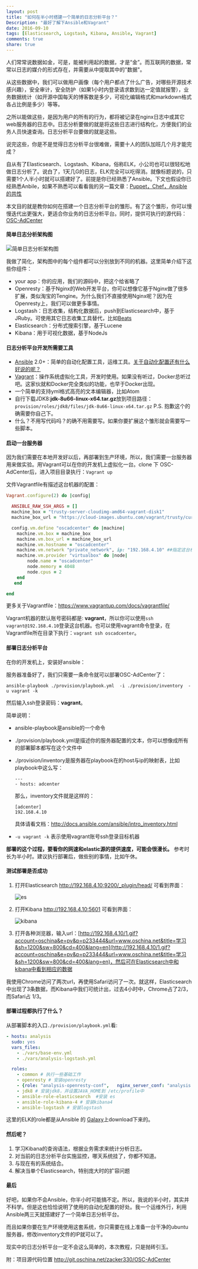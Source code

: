 ```yaml
---
layout: post
title: "如何在半小时搭建一个简单的日志分析平台？"
Description: "最好了解下Ansible和Vagrant"
date: 2016-09-10
tags: [Elasticsearch, Logstash, Kibana, Ansible, Vagrant]
comments: true
share: true
---
```


人们常常说数据如金，可是，能被利用起的数据，才是“金”。而互联网的数据，常常以日志的媒介的形式存在，并需要从中提取其中的"数据"。

从这些数据中，我们可以做用户画像（每个用户都点了什么广告，对哪些开源技术感兴趣），安全审计，安全防护（如果1小时内登录请求数到达一定值就报警），业务数据统计（如开源中国每天的博客数是多少，可视化编辑格式和markdown格式各占比例是多少）等等。

之所以能做这些，是因为用户的所有的行为，都将被记录在nginx日志中或其它web服务器的日志中。日志分析要做的就是将这些日志进行结构化，方便我们的业务人员快速查询。日志分析平台要做的就是这些。

说完这些，你是不是觉得日志分析平台很难做，需要十人的团队加班几个月才能完成？

自从有了Elasticsearch、Logstash、Kibana，俗称ELK，小公司也可以很轻松地做日志分析了。说白了，1天几G的日志，ELK完全可以吃得消。就像标题说的，只需要1个人半小时就可以搭建好了。前提是你已经熟悉了Ansible。下文也假设你已经熟悉Anbile，如果不熟悉可以看看我的另一篇文章：[Puppet，Chef，Ansible的共性](https://my.oschina.net/zjzhai/blog/600430)

本文目的就是教你如何在搭建一个日志分析平台的雏形。有了这个雏形，你可以慢慢迭代出更强大，更适合你业务的日志分析平台。同时，提供可执行的源代码：[OSC-AdCenter](http://git.oschina.net/zacker330/OSC-AdCenter)



#### 简单日志分析架构图

![简单日志分析架构图](/assets/images/2016-9-elk.png)

我做了简化，架构图中的每个组件都可以分别放到不同的机器。这里简单介绍下这些你组件：

- your app：你的应用，我们的源码中，把这个给省略了
- Openresty：基于Nginx的Web开发平台，你可以想像它基于Nginx做了很多扩展，类似淘宝的Tengine。为什么我们不直接使用Nginx呢？因为在Openresty上，我们可以做更多事情。
- Logstash：日志收集，结构化数据后，push到Elasticsearch中，基于JRuby。可使用其它日志收集工具替代，比如[Beats](https://www.elastic.co/guide/en/beats/libbeat/current/index.html)
- Elasticsearch：分布式搜索引擎，基于Lucene
- Kibana：用于可视化数据，基于NodeJs



#### 日志分析平台开发所需要工具

* [Ansible](https://www.oschina.net/p/ansible) 2.0+：简单的自动化配置工具，运维工具。[关于自动化配置还有什么好说的呢？](https://my.oschina.net/zjzhai/blog/732120)
* [Vagrant](https://www.oschina.net/p/vagrant)：操作系统虚拟化工具，开发时使用。如果没有听过，Docker总听过吧。这家伙就和Docker完全类似的功能，也早于Docker出现。
* 一个简单的支持yml格式高亮的文本编辑器，比如Atom
* 自行下载JDK8:**jdk-8u66-linux-x64.tar.gz**放到项目路径：`provision/roles/jdk8/files/jdk-8u66-linux-x64.tar.gz` P.S. 抱歉这个的确需要你自己下。
* 什么？不用写代码吗？的确不用需要写。如果你要扩展这个雏形就会需要写一些脚本。



#### 启动一台服务器

因为我们需要在本地开发好以后，再部署到生产环境，所以，我们需要一台服务器用来做实验。用Vagrant可以在你的开发机上虚拟化一台。clone 下 OSC-AdCenter后，进入项目目录执行：`Vagrant up`

文件Vagrantfile有描述这台机器的配置：

```ruby
Vagrant.configure(2) do |config|

  ANSIBLE_RAW_SSH_ARGS = []
  machine_box = "trusty-server-cloudimg-amd64-vagrant-disk1"
  machine_box_url = "https://cloud-images.ubuntu.com/vagrant/trusty/current/trusty-server-cloudimg-amd64-vagrant-disk1.box"

  config.vm.define "oscadcenter" do |machine|
    machine.vm.box = machine_box
    machine.vm.box_url = machine_box_url
    machine.vm.hostname = "oscadcenter"
    machine.vm.network "private_network", ip: "192.168.4.10" ##指定这台机器的IP，只能宿主机能访问
    machine.vm.provider "virtualbox" do |node|
        node.name = "oscadcenter"
        node.memory = 4048
        node.cpus = 2
    end
   end

end
```

更多关于Vagrantfile：https://www.vagrantup.com/docs/vagrantfile/

Vagrant机器的默认账号密码都是: **vagrant**，所以你可以使用`ssh vagrant@192.168.4.10`登录这台机器。也可以使用vagrant命令登录，在Vagrantfile所在目录下执行：`vagrant ssh oscadcenter`。

#### 部署日志分析平台

在你的开发机上，安装好ansible：

服务器准备好了，我们只需要一条命令就可以部署OSC-AdCenter了：

```shell
ansible-playbook ./provision/playbook.yml  -i ./provision/inventory  -u vagrant -k
```

然后输入ssh登录密码：**vagrant**。



简单说明：

- ansible-playbook是ansible的一个命令

- ./provision/playbook.yml是描述你的服务器配置的文本，你可以想像成所有的部署脚本都写在这个文件中

- ./provision/inventory是服务器在playbook在的host与ip的映射表，比如playbook中这么写：

  ```
  ---
  - hosts: adcenter
  ```

  那么，inventory文件就是这样的：

  ```
  [adcenter]
  192.168.4.10
  ```

  具体请看文档：http://docs.ansible.com/ansible/intro_inventory.html


- `-u vagrant -k` 表示使用vagrant账号ssh登录目标机器



**部署的这个过程，要看你的网速和elastic源的提供速度，可能会很漫长。** 参考时长为半小时。建议执行部署后，做些别的事情，比如午休。

#### 测试部署是否成功

1. 打开Elasticsearch http://192.168.4.10:9200/_plugin/head/ 可看到界面：

   ![es](/assets/images/2016-9-es.png)

2. 打开Kibana http://192.168.4.10:5601 可看到界面：

   ![kibana](/assets/images/2016-9-kibana.png)

3. 打开各种浏览器，输入url：[http://192.168.4.10/1.gif?account=oschina&e=pv&p=p233444&url=www.oschina.net&title=学习&sh=1200&sw=800&cd=400&lang=en](http://192.168.4.10/1.gif?account=oschina&e=pv&p=p233444&url=www.oschina.net&title=学习&sh=1200&sw=800&cd=400&lang=en)，然后可在Elasticsearch中和kibana中看到相应的数据



我使用Chrome访问了两次url，再使用Safari访问了一次。就这样，Elasticsearch中出现了3条数据，而Kibana中我们可统计出，过去4小时中，Chrome占了2/3，而Safari占 1/3。





#### 部署过程都执行了什么？

从部署脚本的入口`./provision/playbook.yml`看:

```yaml
- hosts: analysis
  sudo: yes
  vars_files:
    - ./vars/base-env.yml
    - ./vars/analysis-logstash.yml

  roles:
    - common # 执行一些基础工作
    - openresty # 安装openresty
    - {role: "analysis-openresty-conf",   nginx_server_conf: "analysis.conf"} # 配置openresty
    - jdk8 # 安装jdk8，并设置JAVA_HOME到 /etc/profile中
    - ansible-role-elasticsearch  #安装 es
    - ansible-role-kibana-4 # 安装kibana4
    - ansible-logstash # 安装logstash

```

这里的ELK的role都是从Ansible 的 [Galaxy](http://galaxy.ansible.com/list#/roles)上download下来的。



#### 然后呢？

1. 学习Kibana的查询语法，根据业务需求来统计分析日志。
2. 对当前的日志分析平台实施监控，哪天系统挂了，你都不知道。
3. 与现在有的系统结合。
4. 解决当单个Elasticsearch，特别庞大时的扩容问题



#### 最后

好吧，如果你不会Ansible，你半小时可能搞不定。所以，我说的半小时，其实并不科学。但是这也恰恰说明了使用的自动化配置的好处。我一个运维外行，利用Ansible两三天就搭建好了一个简单日志分析平台。

而且如果你要在生产环境使用这套系统，你只需要在线上准备一台干净的ubuntu服务器，修改inventory文件的IP就可以了。

现实中的日志分析平台一定不会这么简单的，本次教程，只是抛砖引玉。


附：项目源代码位置 http://git.oschina.net/zacker330/OSC-AdCenter